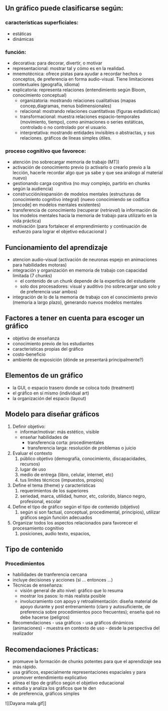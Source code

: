 ## Un gráfico puede clasificarse según:
### características superficiales:
- estáticas
- dinámicas
### función:
- decorativa: para decorar, divertir, o motivar
- representacional: mostrar tal y cómo es en la realidad.
- mnemotécnica: ofrece pistas para ayudar a recordar hechos o conceptos, de preferencia en forma audio-visual. Tiene limitaciones contextuales (geografía, idioma)
- explicatoria: representa relaciones (entendimiento según Bloom, conocimiento conceptual)
	- organizatoria: mostrando relaciones cualitativas (mapas concep,diagramas, menus bidimensionales)
	- relacional: mostrando relaciones cuantitativas (figuras estadísticas)
	- transformacional: muestra relaciones espacio-temporales (movimiento, tiempo), como animaciones o series estáticas, controlado o no controlado por el usuario. 
	- interpretativa: mostrando entidades invisibles o abstractas, y sus relaciones. gráficos de líneas simples útiles.
### proceso cognitivo que favorece:
- atención (no sobrecargar memoria de trabajo (MT))
- activación de conocimiento previo (o activarlo o crearlo previo a la lección, hacerle recordar algo que ya sabe y que sea análogo al material nuevo)
- gestionando carga cognitiva (no muy complejo, partirlo en chunks según la audiencia)
- construcción/expansión de modelos mentales (estructuras de conocimiento cognitivo integral) (nuevo conocimiendo se codifica [encode] en modelos mentales existentes)
- transferencia de conocimiento (recuperar (_retrieval_) la información de los modelos mentales hacia la memoria de trabajo para utilizarlo en la vida práctica)
- motivación (para fortalecer el emprendimiento y continuación de esfuerzo para lograr el objetivo educacional		)
## Funcionamiento del aprendizaje
- atencion audio-visual (activación de neuronas espejo en animaciones para habilidades motoras)
- integración y organización en memoria de trabajo con capacidad limitada (7 chunks)
	- el contenido de un chunk depende de la experticia del estudiante
	- solo dos procesadores: visual y auditivo (no sobrecargar uno solo y de preferencia usar ambos)
- integración de lo de la memoria de trabajo con el conocimiento previo (memoria a largo plazo), generando nuevos modelos mentales
## Factores a tener en cuenta para escoger un gráfico
- objetivo de enseñanza
- conocimiento previo de los estudiantes
- caracteristicas propias del gráfico
- costo-beneficio
- ambiente de exposición (dónde se presentará principalmente?)
## Elementos de un gráfico
- la GUI, o espacio trasero donde se coloca todo (treatment)
- el gráfico en sí mismo (individual art)
- la organización del espacio (layout)
## Modelo para diseñar gráficos
1. Definir objetivo:
	- informar/motivar: más estético, visible
	- enseñar habilidades de
		- transferencia corta: procedimentales
		- transferencia larga: resolución de problemas o juicio
2. Evaluar el contexto
	1. público objetivo (demografía, conocimiento, discapacidades, recursos)
	2. lugar de uso
	3. medio de entrega (libro, celular, internet, etc)
	4. tus límites técnicos (impuestos, propios)
3. Define el tema (theme) y características
	1. requerimientos de los superiores
	2. seriedad, marca, utilidad, humor, etc, colorido, blanco negro, profesional, escolar
4. Define el tipo de gráfico según el tipo de contenido (objetivo)
	1. según si son factual, conceptual, procedimental, principios), utilizar gráficos según función adecuados
5.  Organizar todos los aspectos relacionados para favorecer el procesamiento cognitivo
	1.  posiciones, audio texto, espacios, 


## Tipo de contenido 

### Procedimientos
- habilidades de tranferencia cercana
- incluye decisiones y acciones (si ... entonces ...)
- Técnicas de enseñanza:
	- visión general de alto nivel: gráfico que lo resuma
	- mostrar los pasos: lo más realista posible	
	- involucramiento con apoyo y retroalimentación: diseña material de apoyo durante y post entrenamiento (claro y autosuficiente, de preferencia sobre procedimientos poco frecuentes); enseña qué no debe hacerse (peligros)
- Recomendaciones
		- usa gráficos
		- usa gráficos dinámicos (animaciones)
		- muestra en contexto de uso
		- desde la perspectiva del realizador

## Recomendaciones Prácticas:
- promueve la formación de chunks potentes para que el aprendizaje sea más rápido. 
- usa gráficos, especialmente representaciones espaciales y para promover entendimiento explicativo	
- alínea el tipo de gráfico según el objetivo educacional
- estudia y analiza los gráficos que te den
- de preferencia, gráficos simples


![[Dayana mala.gif]]